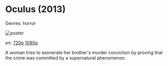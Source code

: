 # Oculus (2013)

Genres: horror

![poster](http://image.tmdb.org/t/p/w500/ic8C94ylSfcoLkXqPOKzL6DqPcH.jpg)

en:
  [720p](magnet:?xt=urn:btih:8DF5EB33DABCA60202AFDF71743E2DEAE0E41677&tr=udp://glotorrents.pw:6969/announce&tr=udp://tracker.opentrackr.org:1337/announce&tr=udp://torrent.gresille.org:80/announce&tr=udp://tracker.openbittorrent.com:80&tr=udp://tracker.coppersurfer.tk:6969&tr=udp://tracker.leechers-paradise.org:6969&tr=udp://p4p.arenabg.ch:1337&tr=udp://tracker.internetwarriors.net:1337)
  [1080p](magnet:?xt=urn:btih:99D372502D9F34A9CFBB70D689F46D8945AAB70B&tr=udp://glotorrents.pw:6969/announce&tr=udp://tracker.opentrackr.org:1337/announce&tr=udp://torrent.gresille.org:80/announce&tr=udp://tracker.openbittorrent.com:80&tr=udp://tracker.coppersurfer.tk:6969&tr=udp://tracker.leechers-paradise.org:6969&tr=udp://p4p.arenabg.ch:1337&tr=udp://tracker.internetwarriors.net:1337)
  


A woman tries to exonerate her brother's murder conviction by proving that the crime was committed by a supernatural phenomenon.